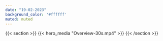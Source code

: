 ```yaml
---
date: "19-02-2023"
background_color: '#ffffff'
muted: muted
---
```


{{< section >}}
    <!-- <a href="about"> -->
        <!-- {{< hero_media "Cascade-sm.mp4" >}} -->
        {{< hero_media "Overview-30s.mp4" >}}
    <!-- </a> -->
{{< /section >}}

<!-- {{< text_column >}}
# A Composer's Journey into AI-Generated Visuals

## Meet **Larkhall**: postclassical composer, prizewinning concert pianist, and creative coder. 

## Now meet his groundbreaking invention, **Otto**. 

## Otto is an AI system that understands music. As Larkhall performs, Otto creates live visuals that respond to his performances in real-time, creating a mesmerizing sensory experience for the audience. 



{{< /text_column >}} -->

<!-- {{< container >}}
    {{< link_button 
            style="margin-inline: auto; display: block;"
            url="about/" 
            text="Learn More" >}}
{{< /container >}} -->
